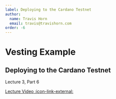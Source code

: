 ```yaml
---
label: Deploying to the Cardano Testnet
author:
  name: Travis Horn
  email: travis@travishorn.com
order: -6
---
```


# Vesting Example

## Deploying to the Cardano Testnet

Lecture 3, Part 6

[Lecture Video
:icon-link-external:](https://www.youtube.com/watch?v=ABtffZPoUqU&list=PLNEK_Ejlx3x2zxcfoVGARFExzOHwXFCCL&index=6)
